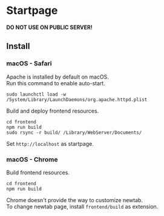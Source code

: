 # Startpage

**DO NOT USE ON PUBLIC SERVER!**

## Install

### macOS - Safari

Apache is installed by default on macOS.  
Run this command to enable auto-start.

```shell
sudo launchctl load -w /System/Library/LaunchDaemons/org.apache.httpd.plist
```

Build and deploy frontend resources.

```shell
cd frontend
npm run build
sudo rsync -r build/ /Library/WebServer/Documents/
```

Set `http://localhost` as startpage.

### macOS - Chrome

Build frontend resources.

```shell
cd frontend
npm run build
```

Chrome doesn't provide the way to customize newtab.  
To change newtab page, install `frontend/build` as extension.

